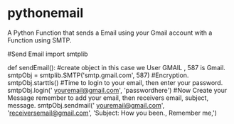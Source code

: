 # pythonemail
A Python Function that sends a Email using your Gmail account with a Function using SMTP.



#Send Email
import smtplib

def sendEmail():
    #create object in this case we User GMAIL , 587 is Gmail.
    smtpObj = smtplib.SMTP('smtp.gmail.com', 587)
    #Encryption.
    smtpObj.starttls()
    #Time to login to your email, then enter your password.
    smtpObj.login(' youremail@gmail.com', 'passwordhere')
    #Now Create your Message remember to add your email, then receivers email, subject, message.
    smtpObj.sendmail(' youremail@gmail.com', 'receiversemail@gmail.com',
		 'Subject: How you been., Remember me,')
